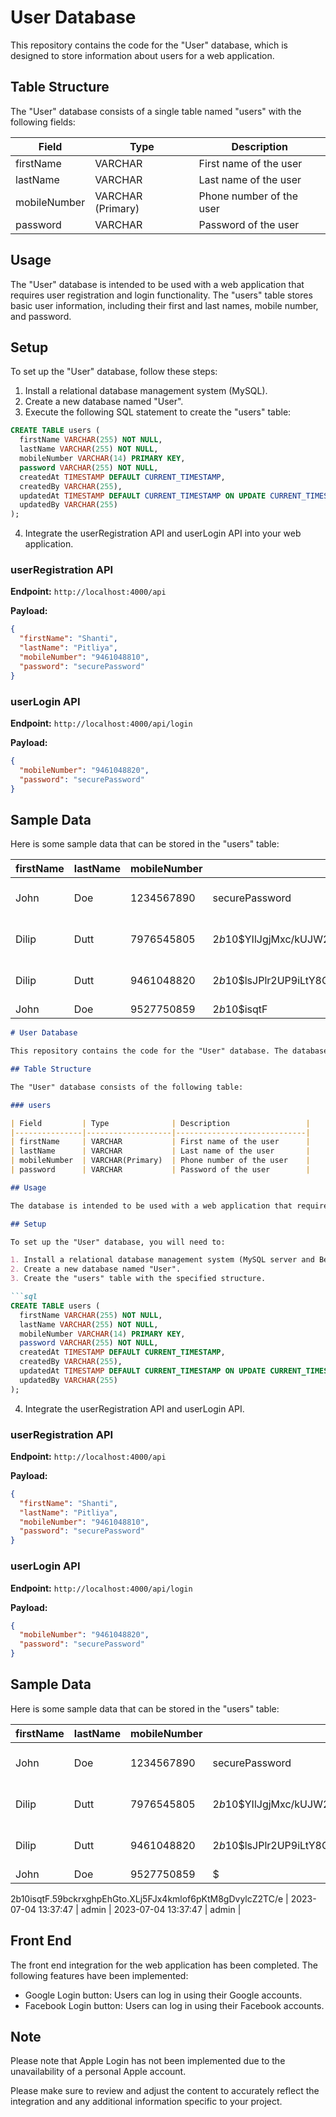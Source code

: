# User Database

This repository contains the code for the "User" database, which is designed to store information about users for a web application.

## Table Structure

The "User" database consists of a single table named "users" with the following fields:

| Field         | Type             | Description                  |
|---------------|------------------|------------------------------|
| firstName     | VARCHAR          | First name of the user       |
| lastName      | VARCHAR          | Last name of the user        |
| mobileNumber  | VARCHAR (Primary)| Phone number of the user     |
| password      | VARCHAR          | Password of the user         |

## Usage

The "User" database is intended to be used with a web application that requires user registration and login functionality. The "users" table stores basic user information, including their first and last names, mobile number, and password.

## Setup

To set up the "User" database, follow these steps:

1. Install a relational database management system (MySQL).
2. Create a new database named "User".
3. Execute the following SQL statement to create the "users" table:

```sql
CREATE TABLE users (
  firstName VARCHAR(255) NOT NULL,
  lastName VARCHAR(255) NOT NULL,
  mobileNumber VARCHAR(14) PRIMARY KEY,
  password VARCHAR(255) NOT NULL,
  createdAt TIMESTAMP DEFAULT CURRENT_TIMESTAMP,
  createdBy VARCHAR(255),
  updatedAt TIMESTAMP DEFAULT CURRENT_TIMESTAMP ON UPDATE CURRENT_TIMESTAMP,
  updatedBy VARCHAR(255)
);
```

4. Integrate the userRegistration API and userLogin API into your web application.

### userRegistration API

**Endpoint:** `http://localhost:4000/api`

**Payload:**
```json
{
  "firstName": "Shanti",
  "lastName": "Pitliya",
  "mobileNumber": "9461048810",
  "password": "securePassword"
}
```

### userLogin API

**Endpoint:** `http://localhost:4000/api/login`

**Payload:**
```json
{
  "mobileNumber": "9461048820",
  "password": "securePassword"
}
```

## Sample Data

Here is some sample data that can be stored in the "users" table:

| firstName | lastName | mobileNumber | password                                                | createdAt            | createdBy | updatedAt            | updatedBy |
|-----------|----------|--------------|---------------------------------------------------------|----------------------|-----------|----------------------|-----------|
| John      | Doe      | 1234567890   | securePassword                                          | 2023-07-04 13:26:43  | admin     | 2023-07-04 13:26:43  | admin     |
| Dilip     | Dutt     | 7976545805   | $2b$10$YIlJgjMxc/kUJW2qsoiMo.zyHok3FA5.qDhJEq0.ifu684.AlFEZ. | 2023-07-04 13:38:59  | admin     | 2023-07-04 13:38:59  | admin     |
| Dilip     | Dutt     | 9461048820   | $2b$10$lsJPlr2UP9iLtY8QSwluR.DOKrs1FeQA6jxBHyC6.YBGX9heNm1Ii | 2023-07-04 14:31:27  | admin     | 2023-07-04 14:31:27  | admin     |
| John      | Doe      | 9527750859   | $2b$10$isqtF


```markdown
# User Database

This repository contains the code for the "User" database. The database is designed to store information about users for a web application.

## Table Structure

The "User" database consists of the following table:

### users

| Field         | Type              | Description                 |
|---------------|-------------------|-----------------------------|
| firstName     | VARCHAR           | First name of the user      |
| lastName      | VARCHAR           | Last name of the user       |
| mobileNumber  | VARCHAR(Primary)  | Phone number of the user    |
| password      | VARCHAR           | Password of the user        |

## Usage

The database is intended to be used with a web application that requires user registration and login functionality. The "users" table stores basic user information such as their name, phone number, and password.

## Setup

To set up the "User" database, you will need to:

1. Install a relational database management system (MySQL server and Bench).
2. Create a new database named "User".
3. Create the "users" table with the specified structure.

```sql
CREATE TABLE users (
  firstName VARCHAR(255) NOT NULL,
  lastName VARCHAR(255) NOT NULL,
  mobileNumber VARCHAR(14) PRIMARY KEY,
  password VARCHAR(255) NOT NULL,
  createdAt TIMESTAMP DEFAULT CURRENT_TIMESTAMP,
  createdBy VARCHAR(255),
  updatedAt TIMESTAMP DEFAULT CURRENT_TIMESTAMP ON UPDATE CURRENT_TIMESTAMP,
  updatedBy VARCHAR(255)
);
```

4. Integrate the userRegistration API and userLogin API.

### userRegistration API

**Endpoint:** `http://localhost:4000/api`

**Payload:**
```json
{
  "firstName": "Shanti",
  "lastName": "Pitliya",
  "mobileNumber": "9461048810",
  "password": "securePassword"
}
```

### userLogin API

**Endpoint:** `http://localhost:4000/api/login`

**Payload:**
```json
{
  "mobileNumber": "9461048820",
  "password": "securePassword"
}
```

## Sample Data

Here is some sample data that can be stored in the "users" table:

| firstName | lastName | mobileNumber | password                                                | createdAt            | createdBy | updatedAt            | updatedBy |
|-----------|----------|--------------|---------------------------------------------------------|----------------------|-----------|----------------------|-----------|
| John      | Doe      | 1234567890   | securePassword                                          | 2023-07-04 13:26:43  | admin     | 2023-07-04 13:26:43  | admin     |
| Dilip     | Dutt     | 7976545805   | $2b$10$YIlJgjMxc/kUJW2qsoiMo.zyHok3FA5.qDhJEq0.ifu684.AlFEZ. | 2023-07-04 13:38:59  | admin     | 2023-07-04 13:38:59  | admin     |
| Dilip     | Dutt     | 9461048820   | $2b$10$lsJPlr2UP9iLtY8QSwluR.DOKrs1FeQA6jxBHyC6.YBGX9heNm1Ii | 2023-07-04 14:31:27  | admin     | 2023-07-04 14:31:27  | admin     |
| John      | Doe      | 9527750859   | $

2b$10$isqtF.59bckrxghpEhGto.XLj5FJx4kmlof6pKtM8gDvylcZ2TC/e | 2023-07-04 13:37:47  | admin     | 2023-07-04 13:37:47  | admin     |

## Front End

The front end integration for the web application has been completed. The following features have been implemented:

- Google Login button: Users can log in using their Google accounts.
- Facebook Login button: Users can log in using their Facebook accounts.

## Note

Please note that Apple Login has not been implemented due to the unavailability of a personal Apple account. 

Please make sure to review and adjust the content to accurately reflect the integration and any additional information specific to your project.
